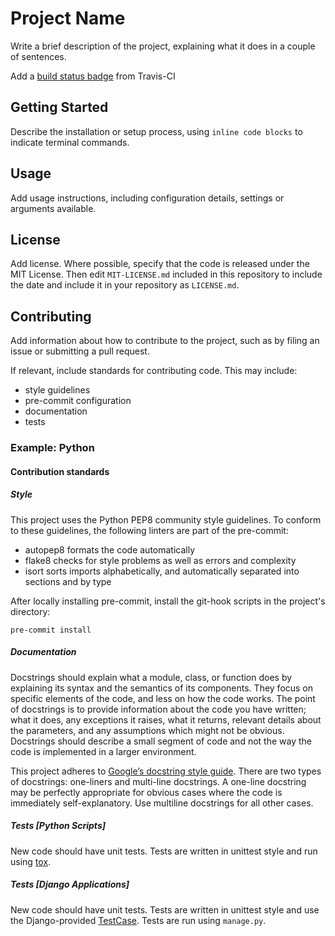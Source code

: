 # Project Name

Write a brief description of the project, explaining what it does in a couple of sentences.

Add a [build status badge](https://docs.travis-ci.com/user/status-images/) from Travis-CI

## Getting Started

Describe the installation or setup process, using `inline code blocks` to indicate terminal commands.

## Usage

Add usage instructions, including configuration details, settings or arguments available.

## License

Add license. Where possible, specify that the code is released under the MIT License. Then edit `MIT-LICENSE.md` included in this repository to include the date and include it in your repository as `LICENSE.md`.

## Contributing

Add information about how to contribute to the project, such as by filing an issue or submitting a pull request.

If relevant, include standards for contributing code. This may include:

* style guidelines
* pre-commit configuration
* documentation
* tests

### Example: Python

#### Contribution standards

##### Style

This project uses the Python PEP8 community style guidelines. To conform to these guidelines, the following linters are part of the pre-commit:

* autopep8 formats the code automatically
* flake8 checks for style problems as well as errors and complexity
* isort sorts imports alphabetically, and automatically separated into sections and by type

After locally installing pre-commit, install the git-hook scripts in the project's directory:

    pre-commit install

##### Documentation

Docstrings should explain what a module, class, or function does by explaining its syntax and the semantics of its components. They focus on specific elements of the code, and less on how the code works. The point of docstrings is to provide information about the code you have written; what it does, any exceptions it raises, what it returns, relevant details about the parameters, and any assumptions which might not be obvious. Docstrings should describe a small segment of code and not the way the code is implemented in a larger environment.

This project adheres to [Google’s docstring style guide](https://google.github.io/styleguide/pyguide.html#381-docstrings). There are two types of docstrings: one-liners and multi-line docstrings. A one-line docstring may be perfectly appropriate for obvious cases where the code is immediately self-explanatory. Use multiline docstrings for all other cases.

##### Tests [Python Scripts]

New code should  have unit tests. Tests are written in unittest style and run using [tox](https://tox.readthedocs.io/).

##### Tests [Django Applications]

New code should  have unit tests. Tests are written in unittest style and use the Django-provided [TestCase](https://docs.djangoproject.com/en/4.0/topics/testing/overview/). Tests are run using `manage.py`.

